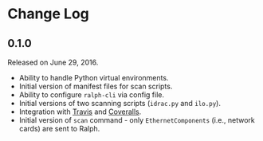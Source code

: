 # Change Log

## 0.1.0

Released on June 29, 2016.

* Ability to handle Python virtual environments.
* Initial version of manifest files for scan scripts.
* Ability to configure `ralph-cli` via config file.
* Initial versions of two scanning scripts (`idrac.py` and `ilo.py`).
* Integration with [Travis][] and [Coveralls][].
* Initial version of `scan` command - only `EthernetComponents` (i.e., network
  cards) are sent to Ralph.

[Travis]: https://travis-ci.org/
[Coveralls]: https://coveralls.io/
